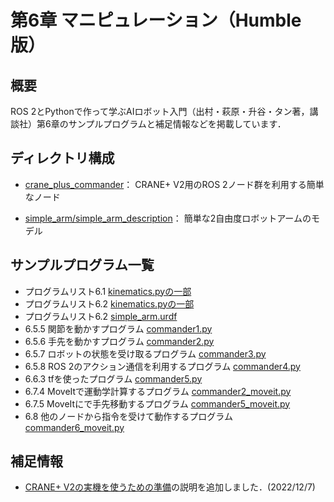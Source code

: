 # 第6章 マニピュレーション（Humble版）

## 概要

ROS 2とPythonで作って学ぶAIロボット入門（出村・萩原・升谷・タン著，講談社）第6章のサンプルプログラムと補足情報などを掲載しています．

## ディレクトリ構成

- [crane_plus_commander](crane_plus_commander)： CRANE+ V2用のROS 2ノード群を利用する簡単なノード

- [simple_arm/simple_arm_description](simple_arm/simple_arm_description)： 簡単な2自由度ロボットアームのモデル

## サンプルプログラム一覧
- プログラムリスト6.1 [kinematics.pyの一部](crane_plus_commander/crane_plus_commander/kinematics.py#L59-L68)
- プログラムリスト6.2 [kinematics.pyの一部](crane_plus_commander/crane_plus_commander/kinematics.py#L71-L95)
- プログラムリスト6.2 [simple_arm.urdf](simple_arm/simple_arm_description/urdf/simple_arm.urdf)
- 6.5.5 関節を動かすプログラム [commander1.py](crane_plus_commander/crane_plus_commander/commander1.py)
- 6.5.6 手先を動かすプログラム [commander2.py](crane_plus_commander/crane_plus_commander/commander2.py)
- 6.5.7 ロボットの状態を受け取るプログラム [commander3.py](crane_plus_commander/crane_plus_commander/commander3.py)
- 6.5.8 ROS 2のアクション通信を利用するプログラム [commander4.py](crane_plus_commander/crane_plus_commander/commander4.py)
- 6.6.3 tfを使ったプログラム [commander5.py](crane_plus_commander/crane_plus_commander/commander5.py)
- 6.7.4 MoveItで運動学計算するプログラム [commander2_moveit.py](crane_plus_commander/crane_plus_commander/commander2_moveit.py)
- 6.7.5 MoveItにで手先移動するプログラム [commander5_moveit.py](crane_plus_commander/crane_plus_commander/commander5_moveit.py)
- 6.8 他のノードから指令を受けて動作するプログラム [commander6_moveit.py](crane_plus_commander/crane_plus_commander/commander6_moveit.py)

## 補足情報

- [CRANE+ V2の実機を使うための準備](crane_plus_commander#準備)の説明を追加しました．(2022/12/7)
